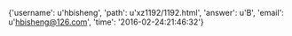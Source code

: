 {'username': u'hbisheng', 'path': u'xz1192/1192.html', 'answer': u'B', 'email': u'hbisheng@126.com', 'time': '2016-02-24:21:46:32'}